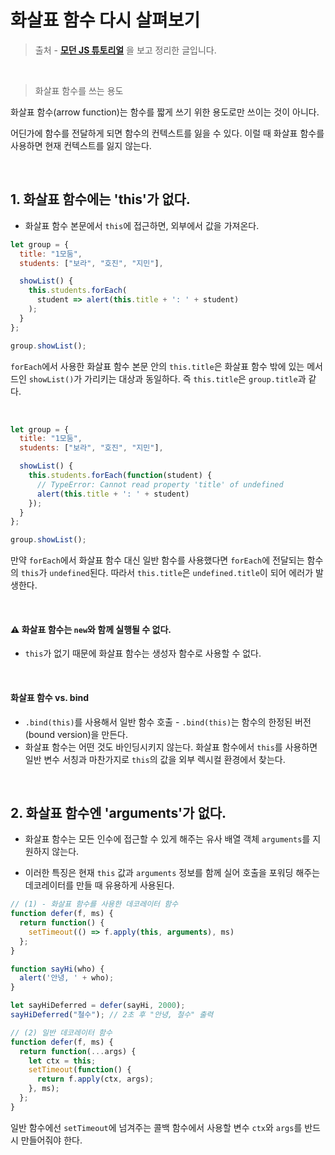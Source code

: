 # 화살표 함수 다시 살펴보기



> 출처 - [**모던 JS 튜토리얼**](**https://ko.javascript.info/**) 을 보고 정리한 글입니다.



<br>



> 화살표 함수를 쓰는 용도

화살표 함수(arrow function)는 함수를 짧게 쓰기 위한 용도로만 쓰이는 것이 아니다.

어딘가에 함수를 전달하게 되면 함수의 컨텍스트를 잃을 수 있다. 이럴 때 화살표 함수를 사용하면 현재 컨텍스트를 잃지 않는다.

<br>

## 1. 화살표 함수에는 'this'가 없다.

- 화살표 함수 본문에서 `this`에 접근하면, 외부에서 값을 가져온다. 

```javascript
let group = {
  title: "1모둠",
  students: ["보라", "호진", "지민"],

  showList() {
    this.students.forEach(
      student => alert(this.title + ': ' + student)
    );
  }
};

group.showList();
```

`forEach`에서 사용한 화살표 함수 본문 안의 `this.title`은 화살표 함수 밖에 있는 메서드인 `showList()`가 가리키는 대상과 동일하다. 즉 `this.title`은 `group.title`과 같다.

<br>

```javascript
let group = {
  title: "1모둠",
  students: ["보라", "호진", "지민"],

  showList() {
    this.students.forEach(function(student) {
      // TypeError: Cannot read property 'title' of undefined
      alert(this.title + ': ' + student)
    });
  }
};

group.showList();
```

만약 `forEach`에서 화살표 함수 대신 일반 함수를 사용했다면  `forEach`에 전달되는 함수의 `this`가 `undefined`된다. 따라서 `this.title`은 `undefined.title`이 되어 에러가 발생한다.

<br>

#### ⚠️ 화살표 함수는 `new`와 함께 실행될 수 없다.

- `this`가 없기 때문에 화살표 함수는 생성자 함수로 사용할 수 없다.

<br>

#### 화살표 함수 vs. bind

- `.bind(this)`를 사용해서 일반 함수 호출 - `.bind(this)`는 함수의 한정된 버전(bound version)을 만든다.
- 화살표 함수는 어떤 것도 바인딩시키지 않는다. 화살표 함수에서 `this`를 사용하면 일반 변수 서칭과 마찬가지로 `this`의 값을 외부 렉시컬 환경에서 찾는다.

<br>

## 2. 화살표 함수엔 'arguments'가 없다.

- 화살표 함수는 모든 인수에 접근할 수 있게 해주는 유사 배열 객체 `arguments`를 지원하지 않는다.

- 이러한 특징은 현재 `this` 값과 `arguments` 정보를 함께 실어 호출을 포워딩 해주는 데코레이터를 만들 때 유용하게 사용된다.

```javascript
// (1) - 화살표 함수를 사용한 데코레이터 함수
function defer(f, ms) {
  return function() {
    setTimeout(() => f.apply(this, arguments), ms)
  };
}

function sayHi(who) {
  alert('안녕, ' + who);
}

let sayHiDeferred = defer(sayHi, 2000);
sayHiDeferred("철수"); // 2초 후 "안녕, 철수" 출력

// (2) 일반 데코레이터 함수
function defer(f, ms) {
  return function(...args) {
    let ctx = this;
    setTimeout(function() {
      return f.apply(ctx, args);
    }, ms);
  };
}
```

일반 함수에선 `setTimeout`에 넘겨주는 콜백 함수에서 사용할 변수 `ctx`와 `args`를 반드시 만들어줘야 한다.

